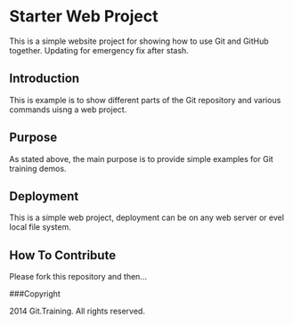 # Starter Web Project

This is a simple website project for showing how to use
Git and GitHub together. Updating for emergency fix after stash.

## Introduction

This is example is to show different parts
of the Git repository and various commands
uisng a web project.

## Purpose

As stated above, the main purpose is to
provide simple examples for Git training
demos. 

## Deployment

This is a simple web project, deployment can
be on any web server or evel local file
system.

## How To Contribute

Please fork this repository and then...

###Copyright

2014 Git.Training. All rights reserved.